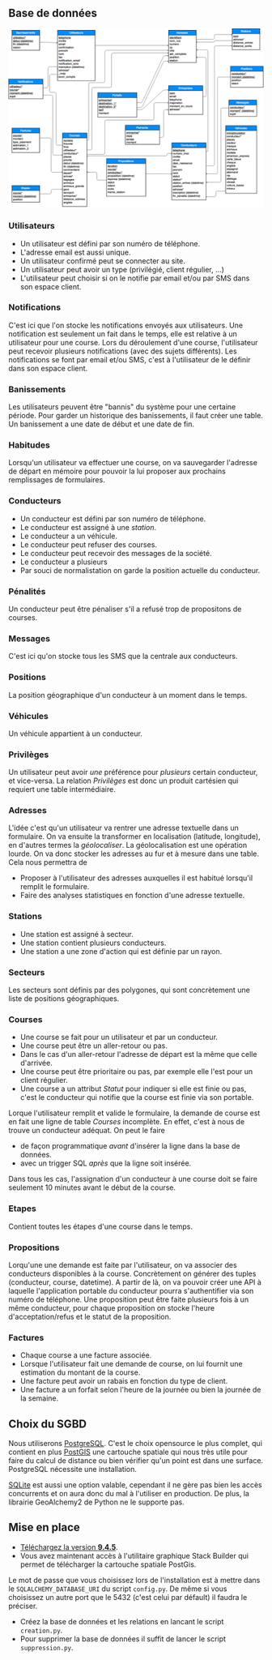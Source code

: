 ## Base de données

![alt text](MCD.png)

### Utilisateurs

- Un utilisateur est défini par son numéro de téléphone.
- L'adresse email est aussi unique.
- Un utilisateur confirmé peut se connecter au site.
- Un utilisateur peut avoir un type (privilégié, client régulier, ...)
- L'utilisateur peut choisir si on le notifie par email et/ou par SMS dans son espace client.

### Notifications

C'est ici que l'on stocke les notifications envoyés aux utilisateurs. Une notification est seulement un fait dans le temps, elle est relative à un utilisateur pour une course. Lors du déroulement d'une course, l'utilisateur peut recevoir plusieurs notifications (avec des sujets différents). Les notifications se font par email et/ou SMS, c'est à l'utilisateur de le définir dans son espace client.

### Banissements

Les utilisateurs peuvent être "bannis" du système pour une certaine période. Pour garder un historique des banissements, il faut créer une table. Un banissement a une date de début et une date de fin.

### Habitudes

Lorsqu'un utilisateur va effectuer une course, on va sauvegarder l'adresse de départ en mémoire pour pouvoir la lui proposer aux prochains remplissages de formulaires.

### Conducteurs

- Un conducteur est défini par son numéro de téléphone.
- Le conducteur est assigné à une *station*.
- Le conducteur a un véhicule.
- Le conducteur peut refuser des courses.
- Le conducteur peut recevoir des messages de la société.
- Le conducteur a plusieurs
- Par souci de normalistation on garde la position actuelle du conducteur.

### Pénalités

Un conducteur peut être pénaliser s'il a refusé trop de propositons de courses.

### Messages

C'est ici qu'on stocke tous les SMS que la centrale aux conducteurs.

### Positions

La position géographique d'un conducteur à un moment dans le temps.

### Véhicules

Un véhicule appartient à un conducteur.

### Privilèges

Un utilisateur peut avoir *une* préférence pour *plusieurs* certain conducteur, et vice-versa. La relation *Privilèges* est donc un produit cartésien qui requiert une table intermédiaire.

### Adresses

L'idée c'est qu'un utilisateur va rentrer une adresse textuelle dans un formulaire. On va ensuite la transformer en localisation (latitude, longitude), en d'autres termes la *géolocaliser*. La géolocalisation est une opération lourde. On va donc stocker les adresses au fur et à mesure dans une table. Cela nous permettra de

- Proposer à l'utilisateur des adresses auxquelles il est habitué lorsqu'il remplit le formulaire.
- Faire des analyses statistiques en fonction d'une adresse textuelle.

### Stations

- Une station est assigné à secteur.
- Une station contient plusieurs conducteurs.
- Une station a une zone d'action qui est définie par un rayon.

### Secteurs

Les secteurs sont définis par des polygones, qui sont concrètement une liste de positions géographiques.

### Courses

- Une course se fait pour un utilisateur et par un conducteur.
- Une course peut être un aller-retour ou pas.
- Dans le cas d'un aller-retour l'adresse de départ est la même que celle d'arrivée.
- Une course peut être prioritaire ou pas, par exemple elle l'est pour un client régulier.
- Une course a un attribut *Statut* pour indiquer si elle est finie ou pas, c'est le conducteur qui notifie que la course est finie via son portable.

Lorque l'utilisateur remplit et valide le formulaire, la demande de course est en fait une ligne de table *Courses* incomplète. En effet, c'est à nous de trouve un conducteur adéquat. On peut le faire

- de façon programmatique *avant* d'insérer la ligne dans la base de données.
- avec un trigger SQL *après* que la ligne soit insérée.

Dans tous les cas, l'assignation d'un conducteur à une course doit se faire seulement 10 minutes avant le début de la course.

### Etapes

Contient toutes les étapes d'une course dans le temps.

### Propositions

Lorqu'une une demande est faite par l'utilisateur, on va associer des conducteurs disponibles à la course. Concrètement on générer des tuples (conducteur, course, datetime). A partir de là, on va pouvoir créer une API à laquelle l'application portable du conducteur pourra s'authentifier via son numéro de téléphone. Une proposition peut être faite plusieurs fois à un même conducteur, pour chaque proposition on stocke l'heure d'acceptation/refus et le statut de la proposition.

### Factures

- Chaque course a une facture associée.
- Lorsque l'utilisateur fait une demande de course, on lui fournit une estimation du montant de la course.
- Une facture peut avoir un rabais en fonction du type de client.
- Une facture a un forfait selon l'heure de la journée ou bien la journée de la semaine.


## Choix du SGBD

Nous utiliserons [PostgreSQL](http://www.postgresql.org/). C'est le choix opensource le plus complet, qui contient en plus [PostGIS](http://www.postgis.fr/) une cartouche spatiale qui nous très utile pour faire du calcul de distance ou bien vérifier qu'un point est dans une surface. PostgreSQL nécessite une installation.

[SQLite](https://www.sqlite.org/) est aussi une option valable, cependant il ne gère pas bien les accès concurrents et on aura donc du mal à l'utiliser en production. De plus, la librairie GeoAlchemy2 de Python ne le supporte pas.

## Mise en place

- [Téléchargez la version **9.4.5**](http://www.postgresql.org/download/).
- Vous avez maintenant accès à l'utilitaire graphique Stack Builder qui permet de télécharger la cartouche spatiale PostGis.

Le mot de passe que vous choisissez lors de l'installation est à mettre dans le ``SQLALCHEMY_DATABASE_URI`` du script ``config.py``. De même si vous choisissez un autre port que le 5432 (c'est celui par défault) il faudra le préciser.

- Créez la base de données et les relations en lancant le script ``creation.py``.
- Pour supprimer la base de données il suffit de lancer le script ``suppression.py``.
